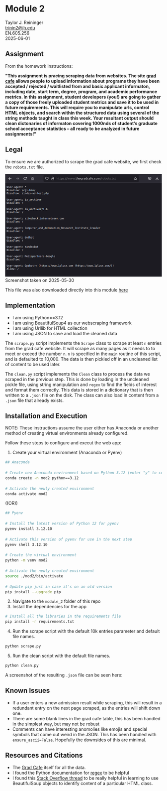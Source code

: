# Module 2

Taylor J. Reininger\
trinin2@jh.edu\
EN.605.256\
2025-06-01




## Assignment

From the homework instructions:

**"This assignment is pracing scraping data from websites. The site [grad cafe](https://www.thegradcafe.com/) allows people to upload information about programs they have been accepted / rejected / waitlisted from and basic applicant informaton, including date, start term, degree, program, and academic performance metrics. In this assignment, student developers (you!) are going to gather a copy of those freely uploaded student metrics and save it to be used in future requirements.
This will require you to manipulate urls, control HTML objects, and search within the structured data
using several of the string methods taught in class this week. Your resultant output should clean
dictonaries of informaton covering 1000nds of student’s graduate school acceptance statistics – all
ready to be analyzed in future assignments!"**



## Legal

To ensure we are authorized to scrape the grad cafe website, we first check the ```robots.txt``` file. 

![tobots.txt Screenshot](robots_txt_screenshot.png)\
Screenshot taken on 2025-05-30

This file was also downloaded directly into this module [here](robots.txt)



## Implementation

- I am using Python==3.12
- I am using BeautifulSoup4 as our webscraping framework
- I am using Urllib for HTML collection
- I am using JSON to save and load the cleaned data

The ```scrape.py``` script implements the ```Scrape``` class to scrape at least ```n``` entries from the grad cafe website. It will scrape as many pages as it needs to to meet or exceed the number ```n```. ```n``` is specified in the ```main``` routine of this script, and is defaulted to 10,000. The data is then pickled off in an uncleaned list of content to be used later. 

The ```clean.py``` script implements the ```Clean``` class to process the data we scraped in the previous step. This is done by loading in the uncleaned pickle file, using string manipulation and ```regex``` to find the fields of interest and format them correctly. This data is stored in a dictionary that is then written to a ```.json``` file on the disk. The class can also load in content from a ```.json``` file that already exists. 


## Installation and Execution

NOTE: These instructions assume the user either has Anaconda or another method of creating virtual environments already configured. 

Follow these steps to configure and execut the web app:

1. Create your virtual environment (Anaconda or Pyenv)
```bash
## Anaconda

# Create new Anaconda environment based on Python 3.12 (enter "y" to continue)
conda create -n mod2 python==3.12

# Activate the newly created environment 
conda activate mod2
```

((OR))

```bash
## Pyenv

# Install the latest version of Python 12 for pyenv
pyenv install 3.12.10

# Activate this version of pyenv for use in the next step
pyenv shell 3.12.10

# Create the virtual environment
python -m venv mod2

# Activate the newly created environment
source ./mod2/bin/activate

# Update pip just in case it's on an old version
pip install --upgrade pip
```

2. Navigate to the ```module_2``` folder of this repo
3. Install the dependencies for the app
```bash
# Install all the libraries in the requirements file
pip install -r requirements.txt
```

4. Run the scrape script with the default 10k entries parameter and default file names. 
```bash
python scrape.py
```

5. Run the clean script with the default file names. 
```bash
python clean.py
```


A screenshot of the resulting ```.json``` file can be seen here:







## Known Issues

- If a user enters a new admission result while scraping, this will result in a redundant entry on the next page scraped, as the entries will shift down one. 
- There are some blank lines in the grad cafe table, this has been handled in the simplest way, but may not be robust
- Comments can have interesting anomolies like emojis and special symbols that come out weird in the JSON. This has been handled with ```ensure_ascii=False```. Hopefully the downsides of this are minimal. 



## Resources and Citations

- The [Grad Cafe](https://www.thegradcafe.com/) itself for all the data. 
- I found the Python documentation for [regex](https://docs.python.org/2/library/re.html#re.search) to be helpful
- I found this [Stack Overflow thread](https://stackoverflow.com/questions/5041008/how-to-find-elements-by-class) to be really helpful in learning to use BeautifulSoup objects to identify content of a particular HTML class. 